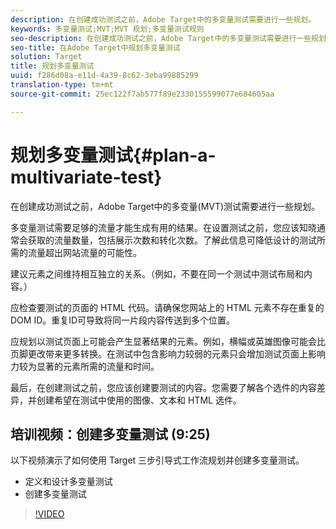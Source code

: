 ```yaml
---
description: 在创建成功测试之前，Adobe Target中的多变量测试需要进行一些规划。
keywords: 多变量测试;MVT;MVT 规划;多变量测试规则
seo-description: 在创建成功测试之前，Adobe Target中的多变量测试需要进行一些规划。
seo-title: 在Adobe Target中规划多变量测试
solution: Target
title: 规划多变量测试
uuid: f286d08a-e11d-4a39-8c62-3eba99885299
translation-type: tm+mt
source-git-commit: 25ec122f7ab577f89e2330155599077e684605aa

---
```



# 规划多变量测试{#plan-a-multivariate-test}

在创建成功测试之前，Adobe Target中的多变量(MVT)测试需要进行一些规划。

多变量测试需要足够的流量才能生成有用的结果。在设置测试之前，您应该知晓通常会获取的流量数量，包括展示次数和转化次数。了解此信息可降低设计的测试所需的流量超出网站流量的可能性。

建议元素之间维持相互独立的关系。（例如，不要在同一个测试中测试布局和内容。）

应检查要测试的页面的 HTML 代码。请确保您网站上的 HTML 元素不存在重复的 DOM ID。重复ID可导致将同一片段内容传送到多个位置。

应规划以测试页面上可能会产生显著结果的元素。例如，横幅或英雄图像可能会比页脚更改带来更多转换。在测试中包含影响力较弱的元素只会增加测试页面上影响力较为显著的元素所需的流量和时间。

最后，在创建测试之前，您应该创建要测试的内容。您需要了解各个选件的内容差异，并创建希望在测试中使用的图像、文本和 HTML 选件。

## 培训视频：创建多变量测试 (9:25)

以下视频演示了如何使用 Target 三步引导式工作流规划并创建多变量测试。

* 定义和设计多变量测试
* 创建多变量测试

>[!VIDEO](https://video.tv.adobe.com/v/17395?captions=chi_hans)